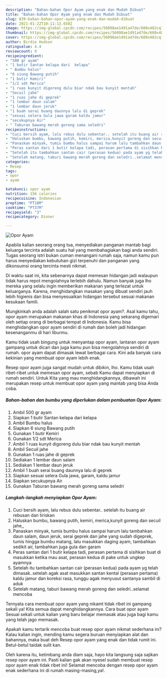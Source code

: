 ```yaml
---
description: "Bahan-bahan Opor Ayam yang enak dan Mudah Dibuat"
title: "Bahan-bahan Opor Ayam yang enak dan Mudah Dibuat"
slug: 839-bahan-bahan-opor-ayam-yang-enak-dan-mudah-dibuat
date: 2021-01-22T10:11:13.650Z
image: https://img-global.cpcdn.com/recipes/56098ae1491a47de/680x482cq70/opor-ayam-foto-resep-utama.jpg
thumbnail: https://img-global.cpcdn.com/recipes/56098ae1491a47de/680x482cq70/opor-ayam-foto-resep-utama.jpg
cover: https://img-global.cpcdn.com/recipes/56098ae1491a47de/680x482cq70/opor-ayam-foto-resep-utama.jpg
author: Birdie Hudson
ratingvalue: 4.4
reviewcount: 9
recipeingredient:
- "500 gr ayam"
- "1 butir Santan kelapa dari  kelapa"
- " Bumbu halus"
- "6 siung Bawang putih"
- "1 butir Kemiri"
- "1/2 sdt Merica"
- "1 ruas kunyit digoreng dulu biar ndak bau kunyit mentah"
- "Secuil jahe"
- "1 ruas jahe di geprek"
- "1 lembar daun salam"
- "1 lembar daun jeruk"
- "1 buah serai buang daunnya lalu di geprek"
- "sesuai selera Gula jawa garam kaldu jamur"
- "secukupnya Air"
- " Taburan bawang merah goreng sama seledri"
recipeinstructions:
- "Cuci bersih ayam, lalu rebus dulu sebentar.. setelah itu buang air rebusan dan tiriskan"
- "Haluskan bumbu, bawang putih, kemiri, merica,kunyit goreng dan secuil jahe,,"
- "Panaskan minyak, tumis bumbu halus sampai harum lalu tambahkan daun salam, daun jeruk, serai geprek dan jahe yang sudah digeprek, tumis hingga bumbu matang, lalu masukkan daging ayam, tambahkan sedikit air, tambahkan juga gula dan garam"
- "Peras santan dari 1 butir kelapa tadi, perasan pertama di sisihkan buat di masukkan ketika mau asat, perasan kedua di pake untuk ungkep ayamnya"
- "Setelah itu tambahkan santan cair (perasan kedua) pada ayam yg telah dimasak..setelah agak asat masukkan santan kental (perasan pertama) kaldu jamur dan koreksi rasa, tunggu agak menyusut santanya sambil di aduk"
- "Setelah matang, taburi bawang merah goreng dan seledri..selamat mencoba"
categories:
- Resep
tags:
- opor
- ayam

katakunci: opor ayam 
nutrition: 156 calories
recipecuisine: Indonesian
preptime: "PT18M"
cooktime: "PT37M"
recipeyield: "3"
recipecategory: Dinner

---
```



![Opor Ayam](https://img-global.cpcdn.com/recipes/56098ae1491a47de/680x482cq70/opor-ayam-foto-resep-utama.jpg)

Apabila kalian seorang orang tua, menyediakan panganan mantab bagi keluarga tercinta adalah suatu hal yang membahagiakan bagi anda sendiri. Tugas seorang istri bukan cuman menangani rumah saja, namun kamu pun harus menyediakan kebutuhan gizi terpenuhi dan panganan yang dikonsumsi orang tercinta mesti nikmat.

Di waktu  saat ini, kita sebenarnya dapat memesan hidangan jadi walaupun tidak harus repot mengolahnya terlebih dahulu. Namun banyak juga lho mereka yang selalu ingin memberikan makanan yang terlezat untuk keluarganya. Karena, menghidangkan masakan yang dibuat sendiri jauh lebih higienis dan bisa menyesuaikan hidangan tersebut sesuai makanan kesukaan famili. 



Mungkinkah anda adalah salah satu penikmat opor ayam?. Asal kamu tahu, opor ayam merupakan makanan khas di Indonesia yang sekarang digemari oleh setiap orang di berbagai tempat di Indonesia. Kamu bisa menghidangkan opor ayam sendiri di rumah dan boleh jadi hidangan kesenanganmu di hari liburmu.

Kamu tidak usah bingung untuk menyantap opor ayam, lantaran opor ayam gampang untuk dicari dan juga kamu pun bisa mengolahnya sendiri di rumah. opor ayam dapat dimasak lewat berbagai cara. Kini ada banyak cara kekinian yang membuat opor ayam lebih enak.

Resep opor ayam juga sangat mudah untuk dibikin, lho. Kamu tidak usah ribet-ribet untuk memesan opor ayam, sebab Kamu dapat menyiapkan di rumah sendiri. Untuk Kita yang mau menghidangkannya, dibawah ini merupakan resep untuk membuat opor ayam yang mantab yang bisa Anda coba.

<!--inarticleads1-->

##### Bahan-bahan dan bumbu yang diperlukan dalam pembuatan Opor Ayam:

1. Ambil 500 gr ayam
1. Siapkan 1 butir Santan kelapa dari  kelapa
1. Ambil  Bumbu halus
1. Siapkan 6 siung Bawang putih
1. Gunakan 1 butir Kemiri
1. Gunakan 1/2 sdt Merica
1. Ambil 1 ruas kunyit digoreng dulu biar ndak bau kunyit mentah
1. Ambil Secuil jahe
1. Gunakan 1 ruas jahe di geprek
1. Sediakan 1 lembar daun salam
1. Sediakan 1 lembar daun jeruk
1. Ambil 1 buah serai buang daunnya lalu di geprek
1. Siapkan sesuai selera Gula jawa, garam, kaldu jamur
1. Siapkan secukupnya Air
1. Gunakan  Taburan bawang merah goreng sama seledri




<!--inarticleads2-->

##### Langkah-langkah menyiapkan Opor Ayam:

1. Cuci bersih ayam, lalu rebus dulu sebentar.. setelah itu buang air rebusan dan tiriskan
1. Haluskan bumbu, bawang putih, kemiri, merica,kunyit goreng dan secuil jahe,,
1. Panaskan minyak, tumis bumbu halus sampai harum lalu tambahkan daun salam, daun jeruk, serai geprek dan jahe yang sudah digeprek, tumis hingga bumbu matang, lalu masukkan daging ayam, tambahkan sedikit air, tambahkan juga gula dan garam
1. Peras santan dari 1 butir kelapa tadi, perasan pertama di sisihkan buat di masukkan ketika mau asat, perasan kedua di pake untuk ungkep ayamnya
1. Setelah itu tambahkan santan cair (perasan kedua) pada ayam yg telah dimasak..setelah agak asat masukkan santan kental (perasan pertama) kaldu jamur dan koreksi rasa, tunggu agak menyusut santanya sambil di aduk
1. Setelah matang, taburi bawang merah goreng dan seledri..selamat mencoba




Ternyata cara membuat opor ayam yang nikamt tidak ribet ini gampang sekali ya! Kita semua dapat menghidangkannya. Cara buat opor ayam Sesuai sekali untuk kalian yang baru belajar memasak atau juga bagi kamu yang telah jago memasak.

Apakah kamu tertarik mencoba buat resep opor ayam nikmat sederhana ini? Kalau kalian ingin, mending kamu segera buruan menyiapkan alat dan bahannya, maka buat deh Resep opor ayam yang enak dan tidak rumit ini. Betul-betul taidak sulit kan. 

Oleh karena itu, ketimbang anda diam saja, hayo kita langsung saja sajikan resep opor ayam ini. Pasti kalian gak akan nyesel sudah membuat resep opor ayam enak tidak ribet ini! Selamat mencoba dengan resep opor ayam enak sederhana ini di rumah masing-masing,ya!.

